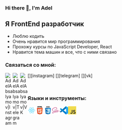 ### Hi there 👋, I'm Adel

## Я FrontEnd разработчик
- Люблю кодить
- Очень нравится мир программирования
- Прохожу курсы по JavaScript Developer, React
- Нравится тема машин и все, что с ними связано

### Связаться со мной:

[<img align="left" alt="AdelAbsalyamov|Instagram" width="24px" src="https://img.flaticon.com/icons/png/512/1384/1384031.png?size=1200x630f&pad=10,10,10,10&ext=png&bg=FFFFFFFF" />][instagram]
[<img align="left" alt="AdelAbsalyamov|Telegram" width="24px" src="https://www.pngrepo.com/png/153325/512/telegram.png" />][telegram]
[<img align="left" alt="AdelAbsalyamov|VK" width="24px" src="https://cdn.iconscout.com/icon/free/png-256/vk-18-898139.png" />][vk]

<br />

### Языки и инструменты:

<img align="left" alt="React" width="26px" src="https://raw.githubusercontent.com/github/explore/80688e429a7d4ef2fca1e82350fe8e3517d3494d/topics/react/react.png" />
<img align="left" alt="HTML5" width="26px" src="https://raw.githubusercontent.com/github/explore/80688e429a7d4ef2fca1e82350fe8e3517d3494d/topics/html/html.png" />
<img align="left" alt="CSS3" width="26px" src="https://raw.githubusercontent.com/github/explore/80688e429a7d4ef2fca1e82350fe8e3517d3494d/topics/css/css.png" />
<img align="left" alt="Sass" width="26px" src="https://raw.githubusercontent.com/github/explore/80688e429a7d4ef2fca1e82350fe8e3517d3494d/topics/sass/sass.png" />
<img align="left" alt="VSCode" width="26px" src="https://raw.githubusercontent.com/github/explore/80688e429a7d4ef2fca1e82350fe8e3517d3494d/topics/visual-studio-code/visual-studio-code.png" />
<img align="left" alt="JS" width="26px" src="https://raw.githubusercontent.com/github/explore/80688e429a7d4ef2fca1e82350fe8e3517d3494d/topics/javascript/javascript.png" />
